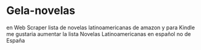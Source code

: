 # Gela-novelas
en Web Scraper lista de novelas latinoamericanas de amazon y para Kindle me gustaria aumentar la lista 
Novelas Latinoamericanas en español 
no de España
